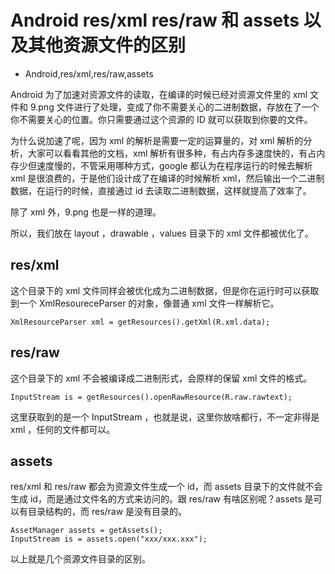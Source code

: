 # Android res/xml res/raw 和 assets 以及其他资源文件的区别
- Android,res/xml,res/raw,assets

Android 为了加速对资源文件的读取，在编译的时候已经对资源文件里的 xml 文件和 9.png 文件进行了处理，变成了你不需要关心的二进制数据，存放在了一个你不需要关心的位置。你只需要通过这个资源的 ID 就可以获取到你要的文件。


为什么说加速了呢，因为 xml 的解析是需要一定的运算量的，对 xml 解析的分析，大家可以看看其他的文档，xml 解析有很多种，有占内存多速度快的，有占内存少但速度慢的，不管采用哪种方式，google 都认为在程序运行的时候去解析 xml 是很浪费的，于是他们设计成了在编译的时候解析 xml，然后输出一个二进制数据，在运行的时候，直接通过 id 去读取二进制数据，这样就提高了效率了。

除了 xml 外，9.png 也是一样的道理。

所以，我们放在 layout ，drawable ，values 目录下的 xml 文件都被优化了。

## res/xml

这个目录下的 xml 文件同样会被优化成为二进制数据，但是你在运行时可以获取到一个 XmlResoureceParser 的对象，像普通 xml 文件一样解析它。

    XmlResourceParser xml = getResources().getXml(R.xml.data);   

## res/raw

这个目录下的 xml 不会被编译成二进制形式，会原样的保留 xml 文件的格式。

    InputStream is = getResources().openRawResource(R.raw.rawtext);

这里获取到的是一个 InputStream ，也就是说，这里你放啥都行，不一定非得是 xml ，任何的文件都可以。

## assets

res/xml 和 res/raw 都会为资源文件生成一个 id，而 assets 目录下的文件就不会生成 id，而是通过文件名的方式来访问的。跟 res/raw 有啥区别呢？assets 是可以有目录结构的，而 res/raw 是没有目录的。

    AssetManager assets = getAssets();
    InputStream is = assets.open("xxx/xxx.xxx");


以上就是几个资源文件目录的区别。
